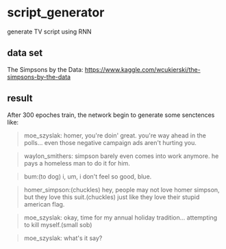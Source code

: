 # script_generator
generate TV script using RNN

## data set
The Simpsons by the Data: https://www.kaggle.com/wcukierski/the-simpsons-by-the-data

## result
After 300 epoches train, the network begin to generate some senctences like:

> moe_szyslak: homer, you're doin' great. you're way ahead in the polls... even those negative campaign ads aren't hurting you.

> waylon_smithers: simpson barely even comes into work anymore. he pays a homeless man to do it for him.

> bum:(to dog) i, um, i don't feel so good, blue.

> homer_simpson:(chuckles) hey, people may not love homer simpson, but they love this suit.(chuckles) just like they love their stupid american flag.

> moe_szyslak: okay, time for my annual holiday tradition... attempting to kill myself.(small sob)

> moe_szyslak: what's it say?
